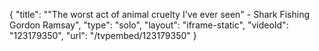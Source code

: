 {
    "title": "\"The worst act of animal cruelty I've ever seen\" - Shark Fishing Gordon Ramsay",
    "type": "solo",
    "layout": "iframe-static",
    "videoId": "123179350",
    "url": "\/tvpembed\/123179350"
}